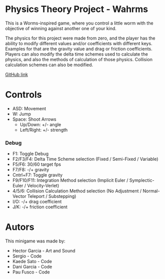 # Physics Theory Project - Wahrms
This is a Worms-inspired game, where you control a little worm with the objective of winning against another one of your kind.

The physics for this project were made from zero, and the player has the ability to modify different values and/or coefficients with different keys. Examples for that are the gravity value and drag or friction coefficients. Players can also modify the delta time schemes used to calculate the physics, and also the methods of calculation of those physics. Collision calculation schemes can also be modified.

[GitHub link](https://github.com/PauFusco/Wahrms)

# Controls
- ASD: Movement
- W: Jump
- Space: Shoot
Arrows
  - Up/Down: +/- angle
  - Left/Right: +/- strength

### Debug
- F1: Toggle Debug
- F2/F3/F4: Delta Time Scheme selection (Fixed / Semi-Fixed / Variable)
- F5/F6: 30/60 target fps
- F7/F8: -/+ gravity
- Cntrl+F7: Toggle gravity
- F9/F10/F11: Integration Method selection (Implicit Euler / Symplectic-Euler / Velocity-Verlet)
- 4/5/6: Collision Calculation Method selection (No Adjustment / Normal-Vector Teleport / Substepping)
- I/O: -/+ drag coefficient
- J/K: -/+ friction coefficient

# Autors
This minigame was made by:
  - Hector Garcia - Art and Sound
  - Sergio - Code
  - Kaede Sato - Code
  - Dani Garcia - Code
  - Pau Fusco - Code
